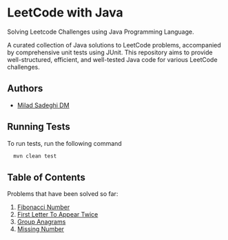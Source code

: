 # LeetCode with Java

Solving Leetcode Challenges using Java Programming Language.

A curated collection of Java solutions to LeetCode problems, accompanied by comprehensive unit tests using JUnit. This
repository aims to provide well-structured, efficient, and well-tested Java code for various LeetCode challenges.

## Authors

- [Milad Sadeghi DM](https://www.github.com/miladsade96)

## Running Tests

To run tests, run the following command

```bash
  mvn clean test
```

## Table of Contents

Problems that have been solved so far:

1. [Fibonacci Number](https://leetcode.com/problems/fibonacci-number/description/)
2. [First Letter To Appear Twice](https://leetcode.com/problems/first-letter-to-appear-twice/description/)
3. [Group Anagrams](https://leetcode.com/problems/group-anagrams/description/)
4. [Missing Number](https://leetcode.com/problems/missing-number/description/)

